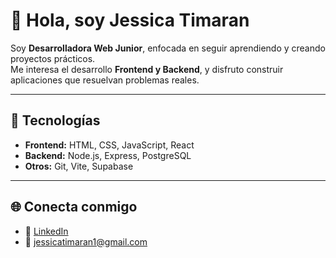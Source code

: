 # 👋 Hola, soy Jessica Timaran

Soy **Desarrolladora Web Junior**, enfocada en seguir aprendiendo y creando proyectos prácticos.  
Me interesa el desarrollo **Frontend y Backend**, y disfruto construir aplicaciones que resuelvan problemas reales.

---

## 🚀 Tecnologías
- **Frontend:** HTML, CSS, JavaScript, React
- **Backend:** Node.js, Express, PostgreSQL
- **Otros:** Git, Vite, Supabase

---

## 🌐 Conecta conmigo
- 💼 [LinkedIn](https://www.linkedin.com/in/jessica-timaran)  
- 📧 jessicatimaran1@gmail.com
